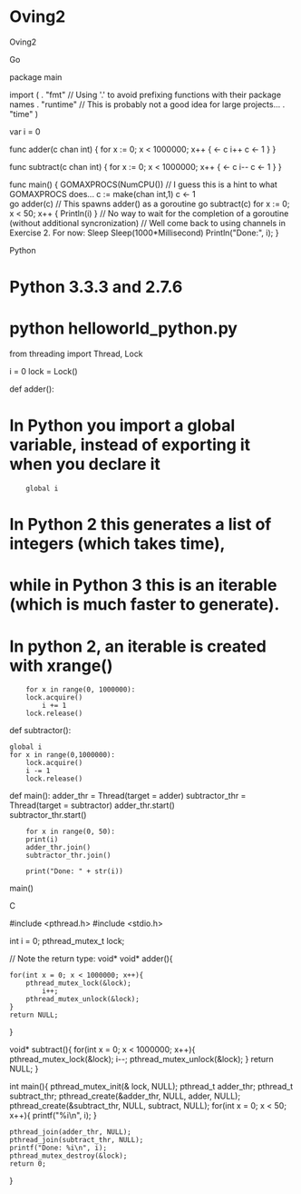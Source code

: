 Oving2
======

Oving2

Go

package main

import (
    . "fmt" // Using '.' to avoid prefixing functions with their package names
    . "runtime" // This is probably not a good idea for large projects...
    . "time"
)

var i = 0

func adder(c chan int) {
	for x := 0; x < 1000000; x++ {
		<- c
		i++
		c <- 1
		}
	}

func subtract(c chan int) {
	for x := 0; x < 1000000; x++ {
		<- c
		i--
		c <- 1
		}
	}


func main() {
	GOMAXPROCS(NumCPU()) // I guess this is a hint to what GOMAXPROCS does...
	c := make(chan int,1)
	c <- 1	
	go adder(c) // This spawns adder() as a goroutine
	go subtract(c)
	for x := 0; x < 50; x++ {
		Println(i)
	}
    // No way to wait for the completion of a goroutine (without additional syncronization)
    // Well come back to using channels in Exercise 2. For now: Sleep
	Sleep(1000*Millisecond)
	Println("Done:", i);
}


Python

# Python 3.3.3 and 2.7.6
# python helloworld_python.py

from threading import Thread, Lock

i = 0
lock = Lock()


def adder():
# In Python you import a global variable, instead of exporting it when you declare it
	
    	global i
    
    
# In Python 2 this generates a list of integers (which takes time),
# while in Python 3 this is an iterable (which is much faster to generate).
# In python 2, an iterable is created with xrange()

    	for x in range(0, 1000000):
		lock.acquire()
        	i += 1
		lock.release()

        
def subtractor():
	
	global i
	for x in range(0,1000000):
		lock.acquire()
		i -= 1
		lock.release()



def main():
	    adder_thr = Thread(target = adder)
	    subtractor_thr = Thread(target = subtractor)
	    adder_thr.start()    
	    subtractor_thr.start()
	    
	    for x in range(0, 50):
		print(i)
	    adder_thr.join()
	    subtractor_thr.join()
	    
	    print("Done: " + str(i))


main()


C

#include <pthread.h>
#include <stdio.h>

int i = 0;
pthread_mutex_t lock;

// Note the return type: void*
void* adder(){
	
	for(int x = 0; x < 1000000; x++){
		pthread_mutex_lock(&lock);
        	i++;
		pthread_mutex_unlock(&lock);
	}
	return NULL;
}

void* subtract(){
	for(int x = 0; x < 1000000; x++){
		pthread_mutex_lock(&lock);
		i--;
		pthread_mutex_unlock(&lock);
	}
	return NULL;
}


int main(){
	pthread_mutex_init(& lock, NULL);
	pthread_t adder_thr;
	pthread_t subtract_thr;
	pthread_create(&adder_thr, NULL, adder, NULL);
	pthread_create(&subtract_thr, NULL, subtract, NULL);
	for(int x = 0; x < 50; x++){
		printf("%i\n", i);
	}

    
	pthread_join(adder_thr, NULL);
	pthread_join(subtract_thr, NULL);
	printf("Done: %i\n", i);
	pthread_mutex_destroy(&lock);
	return 0;    
}
